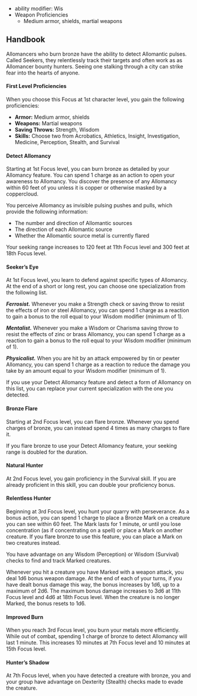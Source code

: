 - ability modifier: Wis
- Weapon Proficiencies
	-  Medium armor, shields, martial weapons

## Handbook

Allomancers who burn bronze have the ability to detect Allomantic pulses. Called Seekers, they relentlessly track their targets and often work as as Allomancer bounty hunters. Seeing one stalking through a city can strike fear into the hearts of anyone.

#### First Level Proficiencies

When you choose this Focus at 1st character level, you gain the following proficiencies:

-   **Armor:** Medium armor, shields
-   **Weapons:** Martial weapons
-   **Saving Throws:** Strength, Wisdom
-   **Skills:** Choose two from Acrobatics, Athletics, Insight, Investigation, Medicine, Perception, Stealth, and Survival

#### Detect Allomancy

Starting at 1st Focus level, you can burn bronze as detailed by your Allomancy feature. You can spend 1 charge as an action to open your awareness to Allomancy. You discover the presence of any Allomancy within 60 feet of you unless it is copper or otherwise masked by a coppercloud.

You perceive Allomancy as invisible pulsing pushes and pulls, which provide the following information:

-   The number and direction of Allomantic sources
-   The direction of each Allomantic source
-   Whether the Allomantic source metal is currently flared

Your seeking range increases to 120 feet at 11th Focus level and 300 feet at 18th Focus level.

#### Seeker’s Eye

At 1st Focus level, you learn to defend against specific types of Allomancy. At the end of a short or long rest, you can choose one specialization from the following list.

_**Ferrosist.**_ Whenever you make a Strength check or saving throw to resist the effects of iron or steel Allomancy, you can spend 1 charge as a reaction to gain a bonus to the roll equal to your Wisdom modifier (minimum of 1).

_**Mentalist.**_ Whenever you make a Wisdom or Charisma saving throw to resist the effects of zinc or brass Allomancy, you can spend 1 charge as a reaction to gain a bonus to the roll equal to your Wisdom modifier (minimum of 1).

_**Physicalist.**_ When you are hit by an attack empowered by tin or pewter Allomancy, you can spend 1 charge as a reaction to reduce the damage you take by an amount equal to your Wisdom modifier (minimum of 1).

If you use your Detect Allomancy feature and detect a form of Allomancy on this list, you can replace your current specialization with the one you detected.

#### Bronze Flare

Starting at 2nd Focus level, you can flare bronze. Whenever you spend charges of bronze, you can instead spend 4 times as many charges to flare it.

If you flare bronze to use your Detect Allomancy feature, your seeking range is doubled for the duration.

#### Natural Hunter

At 2nd Focus level, you gain proficiency in the Survival skill. If you are already proficient in this skill, you can double your proficiency bonus.

#### Relentless Hunter

Beginning at 3rd Focus level, you hunt your quarry with perseverance. As a bonus action, you can spend 1 charge to place a Bronze Mark on a creature you can see within 60 feet. The Mark lasts for 1 minute, or until you lose concentration (as if concentrating on a spell) or place a Mark on another creature. If you flare bronze to use this feature, you can place a Mark on two creatures instead.

You have advantage on any Wisdom (Perception) or Wisdom (Survival) checks to find and track Marked creatures.

Whenever you hit a creature you have Marked with a weapon attack, you deal 1d6 bonus weapon damage. At the end of each of your turns, if you have dealt bonus damage this way, the bonus increases by 1d6, up to a maximum of 2d6. The maximum bonus damage increases to 3d6 at 11th Focus level and 4d6 at 18th Focus level. When the creature is no longer Marked, the bonus resets to 1d6.

#### Improved Burn

When you reach 3rd Focus level, you burn your metals more efficiently. While out of combat, spending 1 charge of bronze to detect Allomancy will last 1 minute. This increases 10 minutes at 7th Focus level and 10 minutes at 15th Focus level.

#### Hunter’s Shadow

At 7th Focus level, when you have detected a creature with bronze, you and your group have advantage on Dexterity (Stealth) checks made to evade the creature.
